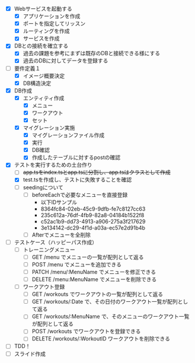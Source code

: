 - [x] Webサービスを起動する
  - [x] アプリケーションを作成
  - [x] ポートを指定してリッスン
  - [x] ルーティングを作成
  - [x] サービスを作成
- [x] DBとの接続を確立する
  - [x] 過去の課題を参考にまずは既存のDBと接続できる様にする
  - [x] 過去のDBに対してデータを登録する
- [ ] 要件定義１
  - [x] イメージ概要決定
  - [x] DB構造決定
- [x] DB作成
  - [x] エンティティ作成
    - [x] メニュー
    - [x] ワークアウト
    - [x] セット
  - [x] マイグレーション実施
    - [x] マイグレーションファイル作成
    - [x] 実行
    - [x] DB確認
    - [x] 作成したテーブルに対するpostの確認
- [x] テストを実行するための土台作り
  - [ ] ~~app.tsをindex.tsとapp.tsに分割し、app.tsはクラスとして作成~~
  - [x] test.tsを作成し、テストに失敗することを確認
  - [ ] seedingについて
    - [ ] beforeEachで必要なメニューを直接登録
      - 以下IDサンプル
      -  8364fc84-02eb-45c9-9dfb-fe7c8127cc63
      -  235c612a-76df-4fb9-82a8-04184b1522f8
      -  c52ac1b9-dd73-4913-a906-275a3f217629
      -  3e134142-dc29-4f1d-a03a-ec57e2d91b4b
    - [ ] Afterでメニューを全削除
- [ ] テストケース（ハッピーパス作成）
  - [ ] トレーニングメニュー
    - [ ] GET /menu でメニューの一覧が配列として返る
    - [ ] POST /menu でメニューを追加できる
    - [ ] PATCH /menu/:MenuName でメニューを修正できる
    - [ ] DELETE /menu:MenuName でメニューを削除できる
  - [ ] ワークアウト登録
    - [ ] GET /workouts でワークアウトの一覧が配列として返る
    - [ ] GET /workouts/:Date で、その日付のワークアウト一覧が配列として返る
    - [ ] GET /workouts/:MenuName で、そのメニューのワークアウト一覧が配列として返る
    - [ ] POST /workouts でワークアウトを登録できる
    - [ ] DELETE /workouts/:WorkoutID ワークアウトを削除できる

- [ ] TDD！
- [ ] スライド作成
